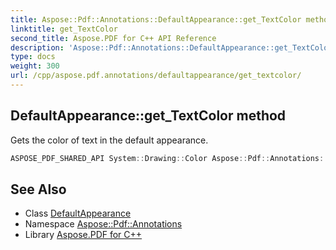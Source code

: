 ```yaml
---
title: Aspose::Pdf::Annotations::DefaultAppearance::get_TextColor method
linktitle: get_TextColor
second_title: Aspose.PDF for C++ API Reference
description: 'Aspose::Pdf::Annotations::DefaultAppearance::get_TextColor method. Gets the color of text in the default appearance in C++.'
type: docs
weight: 300
url: /cpp/aspose.pdf.annotations/defaultappearance/get_textcolor/
---
```

## DefaultAppearance::get_TextColor method


Gets the color of text in the default appearance.

```cpp
ASPOSE_PDF_SHARED_API System::Drawing::Color Aspose::Pdf::Annotations::DefaultAppearance::get_TextColor() const
```

## See Also

* Class [DefaultAppearance](../)
* Namespace [Aspose::Pdf::Annotations](../../)
* Library [Aspose.PDF for C++](../../../)
